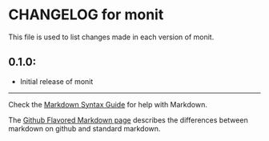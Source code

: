 # CHANGELOG for monit

This file is used to list changes made in each version of monit.

## 0.1.0:

* Initial release of monit

- - -
Check the [Markdown Syntax Guide](http://daringfireball.net/projects/markdown/syntax) for help with Markdown.

The [Github Flavored Markdown page](http://github.github.com/github-flavored-markdown/) describes the differences between markdown on github and standard markdown.